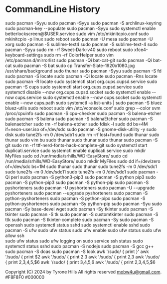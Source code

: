 # CommandLine History

sudo pacman -Syyu
sudo pacman -Syyu
sudo pacman -S archlinux-keyring
sudo pacman-key --populate
sudo pacman -Syyu
sudo systemctl enable betterlockscreen@$USER.service
sudo vim /etc/mkinitcpio.conf
sudo mkinitcpio -p linux
sudo reboot
sudo pacman -U mesa
sudo pacman -U xorg
sudo pacman -S sublime-text4
sudo pacman -S sublime-text-4
sudo pacman -Syyu
sudo rm -rf Sweet-Dark-v40
sudo reboot
sudo xfce4-keyboard-settings
sudo rm -rf ColorHelper
sudo vim /etc/pacman.d/mirrorlist
sudo pacman -Qi bat-cat-git
sudo pacman -Qi bat-cat
sudo pacman -S bat
sudo cp Transfer-Slate-1920x1080.jpg /usr/share/background
sudo thunar
sudo pacman -Syyu
sudo pacman -S fd
sudo pacman -S locate
sudo pacman -Qi locate
sudo pacman -Rns locate
sudo pacman -R locate
sudo systemctl start org.cups.cupsd.service
sudo pacman -S cups
sudo systemctl start org.cups.cupsd.service
sudo systemctl disable --now org.cups.cupsd.socket
sudo systemctl enable --now cups.service
sudo systemctl enable --now cups.socket
sudo systemctl enable --now cups.path
sudo systemctl -a list-units |
sudo pacman -S bluez bluez-utils
sudo reboot
sudo vim /etc/vconsole.conf
sudo grep --color svm /proc/cpuinfo
sudo pacman -S cpu-checker
sudo pacman -S balena-etcher
sudo pacman -S balena
sudo pacman -S balenaEtcher
sudo pacman -S balenaetcher
sudo rm -rf balena-etcher
sudo fdisk -l
sudo dd bs=4M if=neon-user.iso of=/dev/sdc
sudo pacman -S gnome-disk-utility -y
sudo disk
sudo tune2fs -m 0 /dev/sdb1
sudo rm -rf lost+found
sudo thunar
sudo thunar
sudo vim bu
sudo thunar
sudo thunar
sudo thunar
sudo pacman -S git
sudo rm -rf ttf-nerd-fonts-hack-complete-git
sudo systemctl start duplicati.service
sudo systemctl enable duplicati.service
sudo mkdir MyFiles
sudo cd /run/media/srhills/WD-EasyStore/
sudo cd /run/media/srhills/WD-EasyStore/
sudo mkdir MyFiles
sudo dd if=/dev/zero of=/dev/sdc bs=1M
sudo thunar
sudo thunar
sudo tune2fs -m 0 /dev/sdc1
sudo tune2fs -m 0 /dev/sdc11
sudo tune2fs -m 0 /dev/sdc1
sudo pacman -Qi perl
sudo pacman -S python3-pip3
sudo pacman -S python pip3
sudo pacman -S python-pip3
sudo pacman -S python-pip
sudo pacman -S pyshorteners
sudo pacman -U pyshorteners
sudo pacman -U --upgrade pyshorteners
sudo pacman --upgrade pyshorteners
sudo pacman -S python-pyshorteners
sudo pacman -S python-pipx
sudo pacman -S python-pyshorteners
sudo pacman -Sy python-pip
sudo pacman -Syu
sudo pacman -Sy base-devel wget
sudo pacman -Sy tkinter
sudo pacman -S tkinter
sudo pacman -S tk
sudo pacman -S customtkinter
sudo pacman -S ttk
sudo pacman -S tkinter-complete
sudo pacman -Sy
sudo pacman -S openssh
sudo systemctl status sshd
sudo systemctl enable sshd
sudo pacman -S ufw
sudo ufw status
sudo ufw enable
sudo ufw status
sudo ufw allow ssh\
sudo ufw status
sudo ufw logging on
sudo service ssh status
sudo systemctl status sshd
sudo pacman -S nodejs
sudo pacman -S gcc g++
sudo pacman -S doas
sudo pacman -S look
awk '/sudo/ { print }'
awk '/sudo/ { print $2
awk '/sudo/ { print $2.$3
awk '/sudo/ { print $2,$3
awk '/sudo/ { print $2,$3,$4,$5,$6
awk '/sudo/ { print $3,$4,$5,$6
awk '/sudo/ { print $2,$3,$4,$5,$6

Copyright (C) 2024 by Tyrone Hills All rights reserved <mobw4u@gmail.com>.
#F8F8F0
#000000
